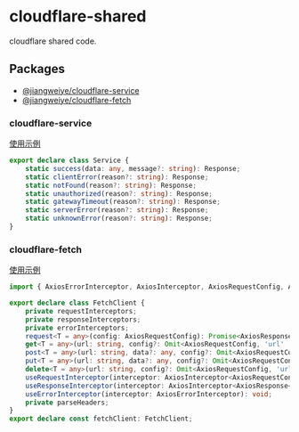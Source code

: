 # cloudflare-shared

cloudflare shared code.

## Packages

-   [@jiangweiye/cloudflare-service](#cloudflare-service)
-   [@jiangweiye/cloudflare-fetch](#cloudflare-fetch)

### cloudflare-service

[使用示例](https://github.com/jwyGithub/cloudflare-shared/tree/main/packages/service)

```typescript
export declare class Service {
    static success(data: any, message?: string): Response;
    static clientError(reason?: string): Response;
    static notFound(reason?: string): Response;
    static unauthorized(reason?: string): Response;
    static gatewayTimeout(reason?: string): Response;
    static serverError(reason?: string): Response;
    static unknownError(reason?: string): Response;
}
```

### cloudflare-fetch

[使用示例](https://github.com/jwyGithub/cloudflare-shared/tree/main/packages/fetch)

```typescript
import { AxiosErrorInterceptor, AxiosInterceptor, AxiosRequestConfig, AxiosResponse } from './types';

export declare class FetchClient {
    private requestInterceptors;
    private responseInterceptors;
    private errorInterceptors;
    request<T = any>(config: AxiosRequestConfig): Promise<AxiosResponse<T>>;
    get<T = any>(url: string, config?: Omit<AxiosRequestConfig, 'url' | 'method'>): Promise<AxiosResponse<T>>;
    post<T = any>(url: string, data?: any, config?: Omit<AxiosRequestConfig, 'url' | 'method' | 'body'>): Promise<AxiosResponse<T>>;
    put<T = any>(url: string, data?: any, config?: Omit<AxiosRequestConfig, 'url' | 'method' | 'body'>): Promise<AxiosResponse<T>>;
    delete<T = any>(url: string, config?: Omit<AxiosRequestConfig, 'url' | 'method'>): Promise<AxiosResponse<T>>;
    useRequestInterceptor(interceptor: AxiosInterceptor<AxiosRequestConfig>): void;
    useResponseInterceptor(interceptor: AxiosInterceptor<AxiosResponse<any>>): void;
    useErrorInterceptor(interceptor: AxiosErrorInterceptor): void;
    private parseHeaders;
}
export declare const fetchClient: FetchClient;
```
